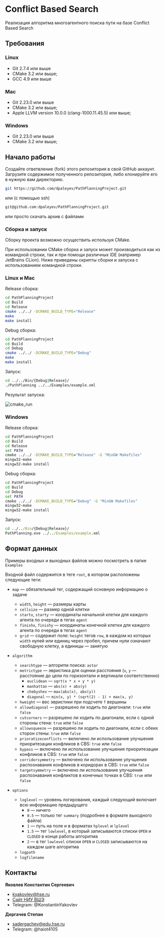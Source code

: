 # Conflict Based Search
Реализация алгоритма многоагентного поиска пути на базе Conflict Based Search

## Требования
### Linux
- Git 2.7.4 или выше
- CMake 3.2 или выше;
- GCC 4.9 или выше

### Mac
- Git 2.23.0 или выше
- CMake 3.2 или выше;
- Apple LLVM version 10.0.0 (clang-1000.11.45.5) или выше;

### Windows
- Git 2.23.0 или выше
- CMake 3.2 или выше;

## Начало работы
Cоздайте ответвление (fork) этого репозитория в свой GitHub аккаунт. Загрузите содержимое полученного репозитория, либо клонируйте его в нужную вам директорию.
```bash
git https://github.com/dpaleyev/PathPlanningProject.git
```

или (с помощью ssh)

```bash
git@github.com:dpaleyev/PathPlanningProject.git
```

или просто скачать архив с файлами

### Сборка и запуск

Сборку проекта возможно осуществить используя CMake.

При использовании CMake сборка и запуск может производиться как из командной строки, так и при помощи различных IDE (например JetBrains CLion). Ниже приведены скрипты сборки и запуска с использованием командной строки.

### Linux и Mac
Release сборка:
```bash
cd PathPlanningProject
cd Build
cd Release
cmake ../../ -DCMAKE_BUILD_TYPE="Release"
make
make install
```

Debug сборка:
```bash
cd PathPlanningProject
cd Build
cd Debug
cmake ../../ -DCMAKE_BUILD_TYPE="Debug"
make
make install
```

Запуск:
```bash
cd ../../Bin/{Debug|Release}/
./PathPlanning ../../Examples/example.xml
```
Результат запуска:

![cmake_run](./Images/cmake1.png)

### Windows
Release сборка:
```cmd
cd PathPlanningProject
cd Build
cd Release
set PATH
cmake ../../ -DCMAKE_BUILD_TYPE="Release" -G "MinGW Makefiles"
mingw32-make
mingw32-make install
```

Debug сборка:
```cmd
cd PathPlanningProject
cd Build
cd Debug
set PATH
cmake ../../ -DCMAKE_BUILD_TYPE="Debug" -G "MinGW Makefiles"
mingw32-make
mingw32-make install
```

Запуск:
```cmd
cd ../../Bin/{Debug|Release}/
PathPlanning.exe ../../Examples/example.xml
```

## Формат данных
Примеры входных и выходных файлов можно посмотреть в папке `Examples`

Входной файл содержится в теге `root`, в котором расположены следующие теги:
+ `map` &mdash; обязательный тег, содержащий основную информацию о задаче
    + `width`, `height` &mdash; размеры карты
    + `cellsize` &mdash; размер одной клетки
    + `startx`, `starty` &mdash; координаты начальной клетки для каждого агента по очереди в тегах `agent`
    + `finishx`, `finishy` &mdash; координаты конечной клетки для каждого агента по очереди в тегах `agent`
    + `grid` &mdash; содержит поле: `height` тегов `row`, в каждом из которых `width` нулей или единиц через пробел, причем нули означают свободную клетку, а единицы &mdash; занятую
+ `algorithm`
    + `searchtype` &mdash; алгоритм поиска: `astar`
    + `metrictype` &mdash; эвристика для оценки расстояния (`x`, `y` &mdash; расстояние до цели по горизонтали и вертикали соответственно)
        + `euclidean` &mdash; `sqrt(x * x + y * y)`
        + `manhattan` &mdash; `abs(x) + abs(y)`
        + `chebyshev` &mdash; `max(abs(x), abs(y))`
        + `diagonal` &mdash; `min(x, y) * (sqrt(2) - 1) + max(x, y)`
    + `hweight` &mdash; вес эвристики при подсчете `f` вершины
    + `allowdiagonal` &mdash; разрешено ли ходить по диагонали: `true` или `false`
    + `cutcorners` &mdash; разрешено ли ходить по диагонали, если с одной стороны стена: `true` или `false`
    + `allowsqueeze` &mdash; разрешено ли ходить по диагонали, если с обеих сторон стены: `true` или `false`
    + `prioratizeconflicts` &mdash; включено ли использование улучшения приоритезации конфликов в CBS: `true` или `false`
    + `bypass` &mdash; включено ли использование улучшения приоритезации конфликов в CBS: `true` или `false`
    + `corridorsymmetry` &mdash; включено ли использование улучшения распознавания конфликов в коридорах в CBS: `true` или `false`
    + `targetsymmetry` &mdash; включено ли использование улучшения распознавания конфликтов в конечных точках в CBS: `true` или `false`
      
+ `options`
    + `loglevel` &mdash; уровень логирования, каждый следующий включает всю информацию предыдущего
        + `0` &mdash; ничего
        + `0.5` &mdash; только тег `summary` (подробнее в формате выходного файла)
        + `1` &mdash; путь на поле и в форматах `hplevel` и `lplevel`
        + `1.5` &mdash; тег `lowlevel`, в который записываются списки `OPEN` и `CLOSED` в конце работы алгоритма
        + `2` &mdash; в тег `lowlevel` списки `OPEN` и `CLOSED` записываются на каждом шаге алгоритма
    + `logpath`
    + `logfilename`


## Контакты
**Яковлев Константин Сергеевич**
- kyakovlev@hse.ru
- [Сайт НИУ ВШЭ](https://www.hse.ru/staff/yakovlev-ks)
- Telegram: @KonstantinYakovlev
  
**Дергачев Степан**
- sadergachev@edu.hse.ru
- Telegram: @haiot4105
